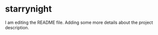 # starrynight
I am editing the README file. Adding some more details about the project description.
